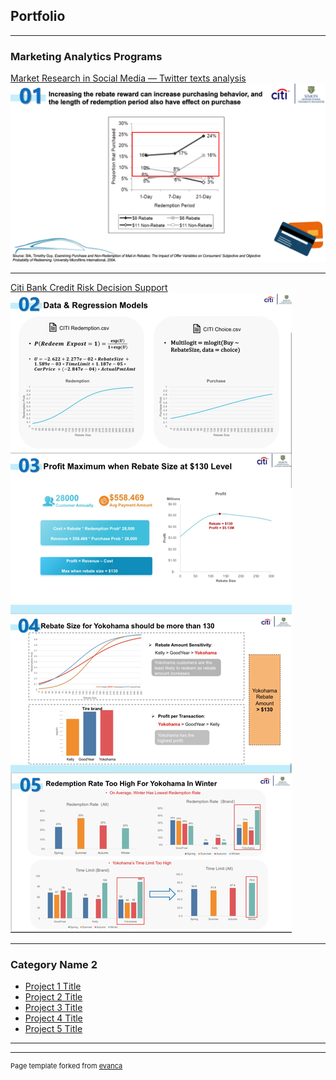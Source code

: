 ## Portfolio

---

### Marketing Analytics Programs 

[Market Research in Social Media — Twitter texts analysis](/sample_page)
<img src="images/citi-01.png"/>


---
[Citi Bank Credit Risk Decision Support](/pdf/CITI_pdf.pdf)
<img src="images/citi_all.jpg"/>


---

### Category Name 2

- [Project 1 Title](http://example.com/)
- [Project 2 Title](http://example.com/)
- [Project 3 Title](http://example.com/)
- [Project 4 Title](http://example.com/)
- [Project 5 Title](http://example.com/)

---




---
<p style="font-size:11px">Page template forked from <a href="https://github.com/evanca/quick-portfolio">evanca</a></p>
<!-- Remove above link if you don't want to attibute -->
